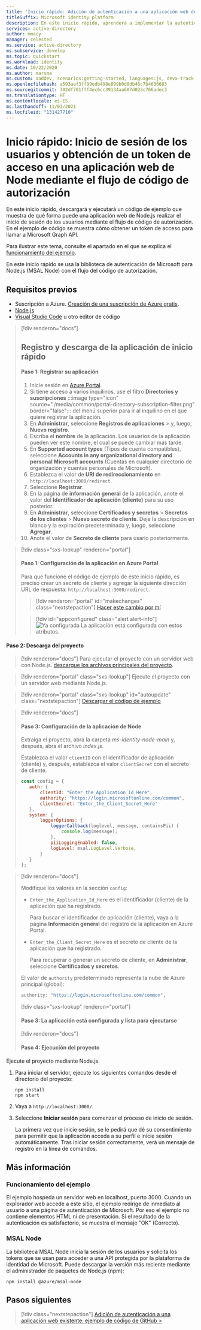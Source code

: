 ```yaml
---
title: 'Inicio rápido: Adición de autenticación a una aplicación web de Node.js con MSAL Node | Azure'
titleSuffix: Microsoft identity platform
description: En este inicio rápido, aprenderá a implementar la autenticación con una aplicación web de Node.js y la biblioteca de autenticación de Microsoft (MSAL) para Node.js.
services: active-directory
author: mmacy
manager: celested
ms.service: active-directory
ms.subservice: develop
ms.topic: quickstart
ms.workload: identity
ms.date: 10/22/2020
ms.author: marsma
ms.custom: aaddev, scenarios:getting-started, languages:js, devx-track-js
ms.openlocfilehash: a593aef3ff99edb498e899b0d8db46c7b4636683
ms.sourcegitcommit: 702df701fff4ec6cc39134aa607d023c766adec3
ms.translationtype: HT
ms.contentlocale: es-ES
ms.lasthandoff: 11/03/2021
ms.locfileid: "131427710"
---
```

# <a name="quickstart-sign-in-users-and-get-an-access-token-in-a-node-web-app-using-the-auth-code-flow"></a>Inicio rápido: Inicio de sesión de los usuarios y obtención de un token de acceso en una aplicación web de Node mediante el flujo de código de autorización

En este inicio rápido, descargará y ejecutará un código de ejemplo que muestra de qué forma puede una aplicación web de Node.js realizar el inicio de sesión de los usuarios mediante el flujo de código de autorización. En el ejemplo de código se muestra cómo obtener un token de acceso para llamar a Microsoft Graph API.

Para ilustrar este tema, consulte el apartado en el que se explica el [funcionamiento del ejemplo](#how-the-sample-works).

En este inicio rápido se usa la biblioteca de autenticación de Microsoft para Node.js (MSAL Node) con el flujo del código de autorización.

## <a name="prerequisites"></a>Requisitos previos

* Suscripción a Azure. [Creación de una suscripción de Azure gratis](https://azure.microsoft.com/free/?WT.mc_id=A261C142F).
* [Node.js](https://nodejs.org/en/download/)
* [Visual Studio Code](https://code.visualstudio.com/download) u otro editor de código

> [!div renderon="docs"]
> ## <a name="register-and-download-your-quickstart-application"></a>Registro y descarga de la aplicación de inicio rápido
>
> #### <a name="step-1-register-your-application"></a>Paso 1: Registrar su aplicación
>
> 1. Inicie sesión en <a href="https://portal.azure.com/" target="_blank">Azure Portal</a>.
> 1. Si tiene acceso a varios inquilinos, use el filtro **Directorios y suscripciones** :::image type="icon" source="./media/common/portal-directory-subscription-filter.png" border="false"::: del menú superior para ir al inquilino en el que quiere registrar la aplicación.
> 1. En **Administrar**, seleccione **Registros de aplicaciones** >  y, luego, **Nuevo registro**.
> 1. Escriba el **nombre** de la aplicación. Los usuarios de la aplicación pueden ver este nombre, el cual se puede cambiar más tarde.
> 1. En **Supported account types** (Tipos de cuenta compatibles), seleccione **Accounts in any organizational directory and personal Microsoft accounts** (Cuentas en cualquier directorio de organización y cuentas personales de Microsoft).
> 1. Establezca el valor de **URI de redireccionamiento** en `http://localhost:3000/redirect`.
> 1. Seleccione **Registrar**.
> 1. En la página de **información general** de la aplicación, anote el valor del **Identificador de aplicación (cliente)** para su uso posterior.
> 1. En **Administrar**, seleccione **Certificados y secretos** > **Secretos de los clientes** > **Nuevo secreto de cliente**.  Deje la descripción en blanco y la expiración predeterminada y, luego, seleccione **Agregar**.
> 1. Anote el valor de **Secreto de cliente** para usarlo posteriormente.

> [!div class="sxs-lookup" renderon="portal"]
> #### <a name="step-1-configure-the-application-in-azure-portal"></a>Paso 1: Configuración de la aplicación en Azure Portal
> Para que funcione el código de ejemplo de este inicio rápido, es preciso crear un secreto de cliente y agregar la siguiente dirección URL de respuesta: `http://localhost:3000/redirect`.
> > [!div renderon="portal" id="makechanges" class="nextstepaction"]
> > [Hacer este cambio por mí]()
>
> > [!div id="appconfigured" class="alert alert-info"]
> > ![Ya configurada](media/quickstart-v2-windows-desktop/green-check.png) La aplicación está configurada con estos atributos.

#### <a name="step-2-download-the-project"></a>Paso 2: Descarga del proyecto

> [!div renderon="docs"]
> Para ejecutar el proyecto con un servidor web con Node.js. [descargue los archivos principales del proyecto](https://github.com/Azure-Samples/ms-identity-node/archive/main.zip).

> [!div renderon="portal" class="sxs-lookup"]
> Ejecute el proyecto con un servidor web mediante Node.js.

> [!div renderon="portal" class="sxs-lookup" id="autoupdate" class="nextstepaction"]
> [Descargar el código de ejemplo](https://github.com/Azure-Samples/ms-identity-node/archive/main.zip)

> [!div renderon="docs"]
> #### <a name="step-3-configure-your-node-app"></a>Paso 3: Configuración de la aplicación de Node
>
> Extraiga el proyecto, abra la carpeta *ms-identity-node-main* y, después, abra el archivo *index.js*.
>
> Establezca el valor `clientID` con el identificador de aplicación (cliente) y, después, establezca el valor `clientSecret` con el secreto de cliente.
>
>```javascript
>const config = {
>    auth: {
>        clientId: "Enter_the_Application_Id_Here",
>        authority: "https://login.microsoftonline.com/common",
>        clientSecret: "Enter_the_Client_Secret_Here"
>    },
>    system: {
>        loggerOptions: {
>            loggerCallback(loglevel, message, containsPii) {
>                console.log(message);
>            },
>            piiLoggingEnabled: false,
>            logLevel: msal.LogLevel.Verbose,
>        }
>    }
>};
> ```

> [!div renderon="docs"]
>
> Modifique los valores en la sección `config`:
>
> - `Enter_the_Application_Id_Here` es el identificador (cliente) de la aplicación que ha registrado.
>
>    Para buscar el identificador de aplicación (cliente), vaya a la página **Información general** del registro de la aplicación en Azure Portal.
> - `Enter_the_Client_Secret_Here` es el secreto de cliente de la aplicación que ha registrado.
>
>    Para recuperar o generar un secreto de cliente, en **Administrar**, seleccione **Certificados y secretos**.
>
> El valor de `authority` predeterminado representa la nube de Azure principal (global):
>
> ```javascript
> authority: "https://login.microsoftonline.com/common",
> ```
>
> [!div class="sxs-lookup" renderon="portal"]
> #### <a name="step-3-your-app-is-configured-and-ready-to-run"></a>Paso 3: La aplicación está configurada y lista para ejecutarse
>
> [!div renderon="docs"]
>
> #### <a name="step-4-run-the-project"></a>Paso 4: Ejecución del proyecto

Ejecute el proyecto mediante Node.js.

1. Para iniciar el servidor, ejecute los siguientes comandos desde el directorio del proyecto:

    ```console
    npm install
    npm start
    ```

1. Vaya a `http://localhost:3000/`.

1. Seleccione **Iniciar sesión** para comenzar el proceso de inicio de sesión.

    La primera vez que inicie sesión, se le pedirá que dé su consentimiento para permitir que la aplicación acceda a su perfil e inicie sesión automáticamente. Tras iniciar sesión correctamente, verá un mensaje de registro en la línea de comandos.

## <a name="more-information"></a>Más información

### <a name="how-the-sample-works"></a>Funcionamiento del ejemplo

El ejemplo hospeda un servidor web en localhost, puerto 3000. Cuando un explorador web accede a este sitio, el ejemplo redirige de inmediato al usuario a una página de autenticación de Microsoft. Por eso el ejemplo no contiene elementos HTML ni de presentación. Si el resultado de la autenticación es satisfactorio, se muestra el mensaje "OK" (Correcto).

### <a name="msal-node"></a>MSAL Node

La biblioteca MSAL Node inicia la sesión de los usuarios y solicita los tokens que se usan para acceder a una API protegida por la plataforma de identidad de Microsoft. Puede descargar la versión más reciente mediante el administrador de paquetes de Node.js (npm):

```console
npm install @azure/msal-node
```

## <a name="next-steps"></a>Pasos siguientes

> [!div class="nextstepaction"]
> [Adición de autenticación a una aplicación web existente: ejemplo de código de GitHub >](https://github.com/AzureAD/microsoft-authentication-library-for-js/tree/dev/samples/msal-node-samples/auth-code)
